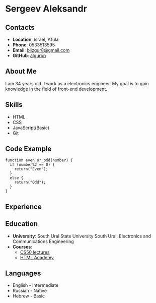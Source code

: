 # Sergeev Aleksandr

## Contacts

* **Location**: Israel, Afula
* **Phone**: 0533513595
* **Email**: blizgur8@gmail.com
* **GitHub**: [alguron](https://github.com/AlGuron)

## About Me

I am 34 years old. I work as a electronics engineer. My goal is to gain knowledge in the field of front-end development.

## Skills

* HTML
* CSS
* JavaScript(Basic)
* Git

## Code Example

```
function even_or_odd(number) {
  if (number%2 == 0) {
    return("Even");
  }
  else {
    return("Odd");
  }
}
```
## Experience

## Education

* **University**: South Ural State University South Ural, Electronics and Communications Engineering
* **Courses**: 
    + [CS50 lectures](https://www.youtube.com/c/cs50/featured)
    + [HTML Academy](https://www.htmlacademy.ru/)

## Languages

* English - Intermediate
* Russian - Native
* Hebrew - Basic
